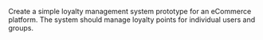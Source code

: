 Create a simple loyalty management system prototype for an eCommerce platform. The system should manage loyalty points for individual users and groups.